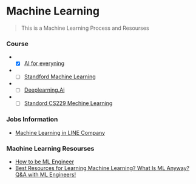 # Machine Learning

> This is a Machine Learning Process and Resourses

### Course
* - [x]  [AI for everyning](https://www.coursera.org/learn/ai-for-everyone/home/welcome)
* - [ ]  [Standford Machine Learning](https://www.coursera.org/learn/machine-learning)
* - [ ]  [Deeplearning.Ai](https://www.deeplearning.ai/)
* - [ ]  [Standord CS229 Mechine Learning](https://see.stanford.edu/course/cs229)

### Jobs Information
* [Machine Learning in LINE Company](https://www.slideshare.net/linecorp/machine-learning-at-line-124120738)


### Machine Learning Resourses
* [How to be ML Engineer](https://github.com/ZuzooVn/machine-learning-for-software-engineers?fbclid=IwAR2S4_R0vkPKzDsoEb8TOdsIwxUXvxw-29S7F80z4WyXY_-loI_tcE7JLAE#machine-learning-mastery)
* [Best Resources for Learning Machine Learning? What Is ML Anyway? Q&A with ML Engineers!](https://www.youtube.com/watch?v=3EoRJR9kxAw&t=1s)




